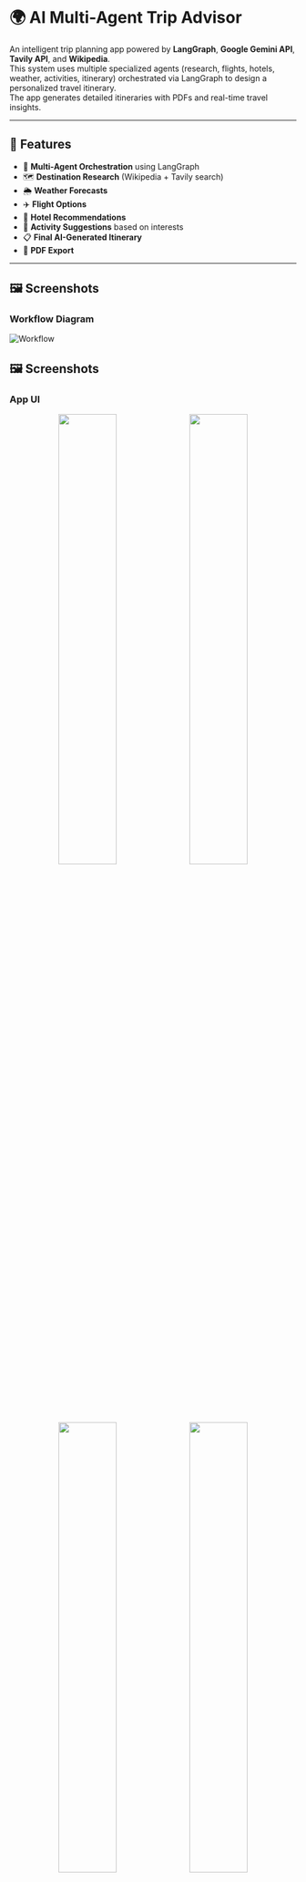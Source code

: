 # 🌍 AI Multi-Agent Trip Advisor

An intelligent trip planning app powered by **LangGraph**, **Google Gemini API**, **Tavily API**, and **Wikipedia**.  
This system uses multiple specialized agents (research, flights, hotels, weather, activities, itinerary) orchestrated via LangGraph to design a personalized travel itinerary.  
The app generates detailed itineraries with PDFs and real-time travel insights.

---

## 🚀 Features
- 🤖 **Multi-Agent Orchestration** using LangGraph  
- 🗺️ **Destination Research** (Wikipedia + Tavily search)  
- 🌦️ **Weather Forecasts**  
- ✈️ **Flight Options**  
- 🏨 **Hotel Recommendations**  
- 🎯 **Activity Suggestions** based on interests  
- 📋 **Final AI-Generated Itinerary**  
- 📄 **PDF Export** 

---

## 🖼️ Screenshots

### Workflow Diagram
![Workflow](https://github.com/ManaswiniGupta/MultiAgent-AI-Trip-Planner/blob/main/Demo%20Images/agent.png)

## 🖼️ Screenshots

### App UI

<p align="center">
  <img src="https://github.com/ManaswiniGupta/MultiAgent-AI-Trip-Planner/blob/main/Demo%20Images/Screenshot%20(403).png" width="45%">
  <img src="https://github.com/ManaswiniGupta/MultiAgent-AI-Trip-Planner/blob/main/Demo%20Images/Screenshot%20(404).png" width="45%">
</p>

<p align="center">
  <img src="https://github.com/ManaswiniGupta/MultiAgent-AI-Trip-Planner/blob/main/Demo%20Images/Screenshot%20(405).png" width="45%">
  <img src="https://github.com/ManaswiniGupta/MultiAgent-AI-Trip-Planner/blob/main/Demo%20Images/Screenshot%20(407).png" width="45%">
</p>

<p align="center">
  <img src="https://github.com/ManaswiniGupta/MultiAgent-AI-Trip-Planner/blob/main/Demo%20Images/Screenshot%20(408).png" width="45%">
  <img src="https://github.com/ManaswiniGupta/MultiAgent-AI-Trip-Planner/blob/main/Demo%20Images/Screenshot%20(409).png" width="45%">
</p>

<p align="center">
  <img src="https://github.com/ManaswiniGupta/MultiAgent-AI-Trip-Planner/blob/main/Demo%20Images/Screenshot%20(411).png" width="45%">
  <img src="https://github.com/ManaswiniGupta/MultiAgent-AI-Trip-Planner/blob/main/Demo%20Images/Screenshot%20(412).png" width="45%">
</p>


## 📦 Installation

### 1. Clone the repository
```bash
git clone https://github.com/yourusername/ai-trip-advisor.git
cd ai-trip-advisor
```

### 2. Create a Python environment (Python 3.10 recommended)
```bash
python -m venv .venv
source .venv/bin/activate   # On Linux/Mac
.venv\Scripts\activate      # On Windows
```

### 3. Install dependencies
```bash
pip install -r requirements.txt
```

---

## 🔑 API Keys Setup

The app requires **Google Gemini**, **Tavily**, and optional **Gmail SMTP** credentials.

### Create a `.env` file in the project root:
```ini
GOOGLE_API_KEY="your_google_gemini_api_key"
TAVILY_API_KEY="your_tavily_api_key"
```

### Configure Streamlit secrets in `.streamlit/secrets.toml`:
```toml
GOOGLE_API_KEY = "your_google_gemini_api_key"
TAVILY_API_KEY = "your_tavily_api_key"


```

---

## ▶️ Run the App

```bash
streamlit run app.py
```

The app will launch in your browser (default: `http://localhost:8501`).

---

## 📚 Tech Stack

* **LangGraph** → Multi-agent orchestration  
* **LangChain** → LLM pipeline integration  
* **Google Gemini API** → LLM for reasoning and itinerary generation  
* **Tavily API** → Web search (real-time places, hotels, activities)  
* **Wikipedia API** → Enrich destination information  
* **Streamlit** → Interactive UI  
* **ReportLab / Markdown-PDF** → PDF generation  
* **SMTP (Gmail)** → Send itineraries via email  

---

## ✅ Example Workflow

```mermaid
flowchart TD
    A[Research Agent] --> B[Places Agent]
    B --> C[Flights Agent]
    B --> D[Hotels Agent]
    B --> E[Weather Agent]

    C --> F[Sync Gate]
    D --> F[Sync Gate]
    E --> F[Sync Gate]

    F -->|All complete| G[Activities Agent]
    G --> H[Itinerary Agent]
    H --> I[Final Output: PDF / Text]
```

1. **Research Agent** → Collects basic destination info  
2. **Places & Weather Agents** → Run in parallel  
3. **Flights & Hotels Agents** → Run in parallel  
4. **Sync Gate** → Waits for all parallel branches to complete  
5. **Activities Agent** → Suggests things to do  
6. **Itinerary Agent** → Compiles everything into a day-by-day plan  
7. **User Options** → Download PDF or email itinerary  

---

## 🛠 Troubleshooting

* Ensure **Python 3.10** is installed.  
* Double-check API keys in both `.env` and `.streamlit/secrets.toml`.  
* For Gmail email sending, enable **App Passwords** (not your main password).  
* If Streamlit UI resets, use **session state** properly to persist form data.  

---

## 📜 License
MIT License – free to use and modify.  

---

## ✨ Credits
Built with ❤️ using:  
* [LangGraph](https://github.com/langchain-ai/langgraph)  
* [Google Gemini](https://ai.google.dev/)  
* [Tavily](https://tavily.com/)  
* [Wikipedia](https://www.wikipedia.org/)  
